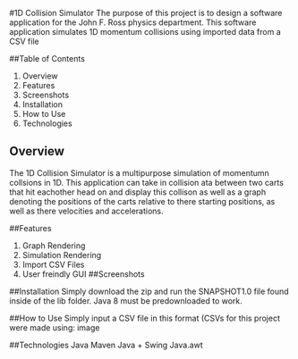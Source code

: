 #1D Collision Simulator
The purpose of this project is to design a software application for the John F. Ross physics department. This software application simulates 1D momentum collisions using imported data from a CSV file

##Table of Contents
1. Overview
2. Features
3. Screenshots
4. Installation
5. How to Use
6. Technologies
## Overview
The 1D Collision Simulator is a multipurpose simulation of momentumn collsions in 1D. This application can take in collision ata between two carts that hit eachother head on and display this collison as well as a graph denoting the positions of the carts relative to there starting positions, as well as there velocities and accelerations.

##Features
1. Graph Rendering
2. Simulation Rendering
3. Import CSV Files
4. User freindly GUI
##Screenshots



##Installation
Simply download the zip and run the SNAPSHOT1.0 file found inside of the lib folder. Java 8 must be predownloaded to work.

##How to Use
Simply input a CSV file in this format (CSVs for this project were made using: image

##Technologies
Java Maven Java + Swing Java.awt
